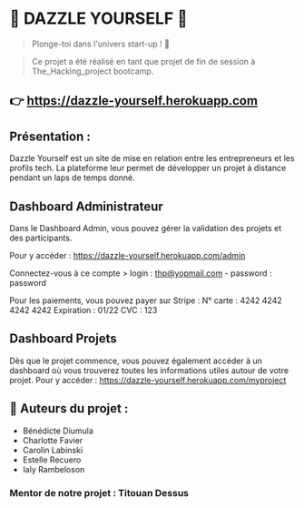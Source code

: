 #  :rocket: DAZZLE YOURSELF :rocket: 

 > Plonge-toi dans l'univers start-up ! :rocket:
 
 > Ce projet a été réalisé en tant que projet de fin de session à The_Hacking_project bootcamp.
 
 ## :point_right: https://dazzle-yourself.herokuapp.com 

 ## Présentation : 
 Dazzle Yourself est un site de mise en relation entre les entrepreneurs et les profils tech. La plateforme leur permet de développer un projet à distance pendant un laps de temps donné.
 
 
 ## Dashboard Administrateur

Dans le Dashboard Admin, vous pouvez gérer la validation des projets et des participants.

Pour y accéder : https://dazzle-yourself.herokuapp.com/admin

Connectez-vous à ce compte > login : thp@yopmail.com - password : password

Pour les paiements, vous pouvez payer sur Stripe : N° carte : 4242 4242 4242 4242 Expiration : 01/22 CVC : 123

 ## Dashboard Projets
 
 Dès que le projet commence, vous pouvez également accéder à un dashboard où vous trouverez toutes les informations utiles autour de votre projet.
 Pour y accéder : https://dazzle-yourself.herokuapp.com/myproject
 
 
 ## :woman: Auteurs du projet : 

   * Bénédicte Diumula
   * Charlotte Favier
   * Carolin Labinski
   * Estelle Recuero
   * Ialy Rambeloson
   
   ### Mentor de notre projet : Titouan Dessus
